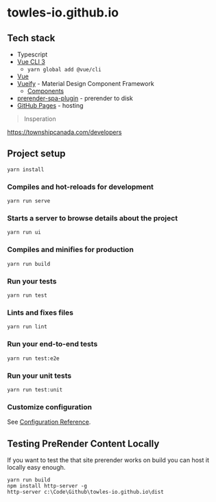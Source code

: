 # towles-io.github.io


## Tech stack
- Typescript
- [Vue CLI 3]()
  - `yarn global add @vue/cli`
- [Vue](https://vuejs.org/v2/guide/)
- [Vueify](https://vuetifyjs.com/en/) - Material Design
Component Framework
  - [Components](https://vuetifyjs.com/en/components/api-explorer)
- [prerender-spa-plugin](https://github.com/chrisvfritz/prerender-spa-plugin) - prerender to disk
- [GitHub Pages](https://help.github.com/articles/configuring-a-publishing-source-for-github-pages/) - hosting




> Insperation 

https://townshipcanada.com/developers


## Project setup
```
yarn install
```

### Compiles and hot-reloads for development
```
yarn run serve
```

### Starts a server to browse details about the project
```
yarn run ui
```

### Compiles and minifies for production
```
yarn run build
```

### Run your tests
```
yarn run test
```

### Lints and fixes files
```
yarn run lint
```

### Run your end-to-end tests
```
yarn run test:e2e
```

### Run your unit tests
```
yarn run test:unit
```

### Customize configuration
See [Configuration Reference](https://cli.vuejs.org/config/).


## Testing PreRender Content Locally

If you want to test the that site prerender works on build you can host it locally easy enough. 

```
yarn run build
npm install http-server -g
http-server c:\Code\Github\towles-io.github.io\dist
```